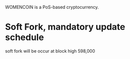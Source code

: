 

WOMENCOIN is a PoS-based cryptocurrency.


# Soft Fork, mandatory update schedule

soft fork will be occur at block high 598,000
